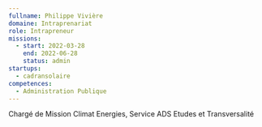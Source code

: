 ```yaml
---
fullname: Philippe Vivière
domaine: Intraprenariat
role: Intrapreneur
missions:
  - start: 2022-03-28
    end: 2022-06-28
    status: admin
startups:
  - cadransolaire
competences:
  - Administration Publique
---
```

Chargé de Mission Climat Energies, Service ADS Etudes et Transversalité